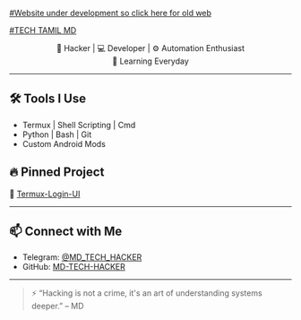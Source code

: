 [#Website under development so click here for old web](https://hitechticc.wixsite.com/tech-tamil-md)

[#TECH TAMIL MD](https:/YOUTUBE.COM/@TECHTAMILMD)

<link rel="icon" type="image/x-icon" href="/favicon.ico">
<p align="center">
🔐  Hacker | 💻 Developer | ⚙️ Automation Enthusiast <br>
🚀 Learning Everyday
</p>

---

## 🛠️ Tools I Use
- Termux | Shell Scripting | Cmd
- Python | Bash | Git
- Custom Android Mods

## 🔥 Pinned Project
🔹 [Termux-Login-UI](https://github.com/MD-TECH-HACKER/Termux-Login-UI)

---

## 📫 Connect with Me
- Telegram: [@MD_TECH_HACKER](https://t.me/MD_TECH_HACKER)
- GitHub: [MD-TECH-HACKER](https://github.com/MD-TECH-HACKER)

---

> ⚡ “Hacking is not a crime, it's an art of understanding systems deeper.” – MD
